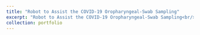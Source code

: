 ```yaml
---
title: "Robot to Assist the COVID-19 Oropharyngeal-Swab Sampling"
excerpt: "Robot to Assist the COVID-19 Oropharyngeal-Swab Sampling<br/><img style='max-width:50%;height:auto;' src='/images/baibot.jpg'>"
collection: portfolio
---
```

